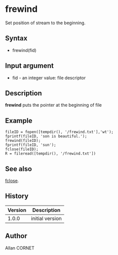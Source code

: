 

# frewind

Set position of stream to the beginning.

## Syntax

- frewind(fid)

## Input argument

 - fid - an integer value: file descriptor

## Description


  <p><b>frewind</b> puts the pointer at the beginning of file</p>


## Example

```Nelson
fileID = fopen([tempdir(), '/frewind.txt'],'wt');
fprintf(fileID, 'son is beautiful.');
frewind(fileID);
fprintf(fileID, 'sun');
fclose(fileID);
R = fileread([tempdir(), '/frewind.txt'])
```

## See also

[fclose](fclose.md).
## History

|Version|Description|
|------|------|
|1.0.0|initial version|


## Author

Allan CORNET



